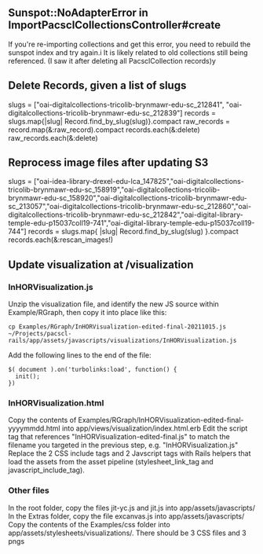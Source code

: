## Sunspot::NoAdapterError in ImportPacsclCollectionsController#create
 
If you're re-importing collections and get this error, you need to rebuild the sunspot index and try again.i
It is likely related to old collections still being referenced. (I saw it after deleting all PacsclCollection records)y

## Delete Records, given a list of slugs

slugs = ["oai-digitalcollections-tricolib-brynmawr-edu-sc_212841", "oai-digitalcollections-tricolib-brynmawr-edu-sc_212839"]
records = slugs.map{|slug| Record.find_by_slug(slug)}.compact
raw_records = record.map(&:raw_record).compact
records.each(&:delete)
raw_records.each(&:delete)


## Reprocess image files after updating S3

slugs = ["oai-idea-library-drexel-edu-lca_147825","oai-digitalcollections-tricolib-brynmawr-edu-sc_158919","oai-digitalcollections-tricolib-brynmawr-edu-sc_158920","oai-digitalcollections-tricolib-brynmawr-edu-sc_213057","oai-digitalcollections-tricolib-brynmawr-edu-sc_212860","oai-digitalcollections-tricolib-brynmawr-edu-sc_212842","oai-digital-library-temple-edu-p15037coll19-741","oai-digital-library-temple-edu-p15037coll19-744"]
records = slugs.map{ |slug| Record.find_by_slug(slug) }.compact
records.each(&:rescan_images!)

## Update visualization at /visualization

### InHORVisualization.js

Unzip the visualization file, and identify the new JS source within Example/RGraph, then copy it into place like this:

    cp Examples/RGraph/InHORVisualization-edited-final-20211015.js ~/Projects/pacscl-rails/app/assets/javascripts/visualizations/InHORVisualization.js

Add the following lines to the end of the file:

    $( document ).on('turbolinks:load', function() {
      init();
    })

### InHORVisualization.html

Copy the contents of Examples/RGraph/InHORVisualization-edited-final-yyyymmdd.html into app/views/visualization/index.html.erb
Edit the script tag that references "InHORVisualization-edited-final.js" to match the filename you targeted in the previous step, e.g. "InHORVisualization.js"
Replace the 2 CSS include tags and 2 Javscript tags with Rails helpers that load the assets from the asset pipeline (stylesheet_link_tag and javascript_include_tag).

### Other files

In the root folder, copy the files jit-yc.js and jit.js into app/assets/javascripts/
In the Extras folder, copy the file excanvas.js into app/assets/javascripts/
Copy the contents of the Examples/css folder into app/assets/stylesheets/visualizations/. There should be 3 CSS files and 3 pngs
